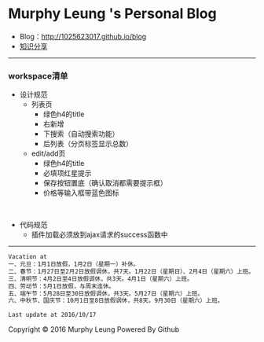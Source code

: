 # Murphy Leung 's Personal Blog

  - Blog：http://1025623017.github.io/blog
  - [知识分享](https://github.com/1025623017/blog/tree/gh-pages)



------



### workspace清单

* 设计规范
  * 列表页
    * 绿色h4的title
    * 右新增
    * 下搜索（自动搜索功能）
    * 后列表（分页标签显示总数）
  * edit/add页
    * 绿色h4的title
    * 必填项红星提示
    * 保存按钮置底（确认取消都需要提示框）
    * 价格等输入框带蓝色图标

<br>

* 代码规范
  * 插件加载必须放到ajax请求的success函数中



***

``` txt
Vacation at
一、元旦：1月1日放假，1月2日（星期一）补休。
二、春节：1月27日至2月2日放假调休，共7天。1月22日（星期日）、2月4日（星期六）上班。
三、清明节：4月2日至4日放假调休，共3天。4月1日（星期六）上班。
四、劳动节：5月1日放假，与周末连休。
五、端午节：5月28日至30日放假调休，共3天。5月27日（星期六）上班。
六、中秋节、国庆节：10月1日至8日放假调休，共8天。9月30日（星期六）上班。
```

`Last update at 2016/10/17`

Copyright &copy; 2016 Murphy Leung Powered By Github

